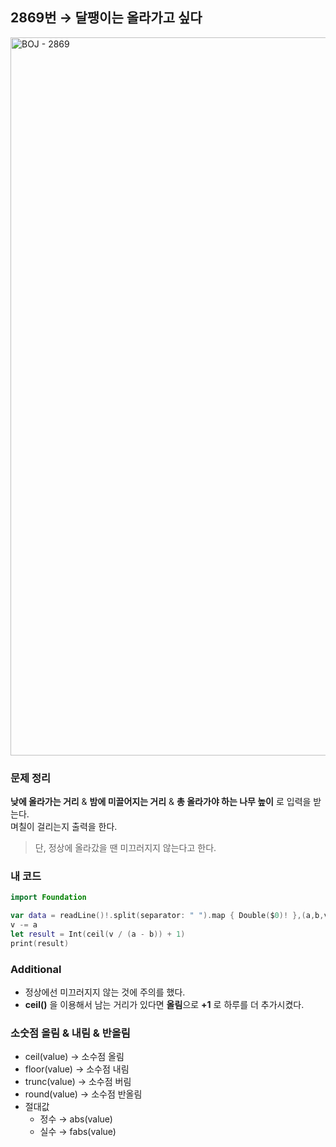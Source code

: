 ## 2869번 → 달팽이는 올라가고 싶다
<img width="1149" alt="BOJ - 2869" src="https://user-images.githubusercontent.com/64394744/132456633-fd4bc316-dd96-48dc-9633-1fe3649a3f5e.png">


### 문제 정리
**낮에 올라가는 거리** & **밤에 미끌어지는 거리** & **총 올라가야 하는 나무 높이** 로  입력을 받는다. </br>
며칠이 걸리는지 출력을 한다. </br>
> 단, 정상에 올라갔을 땐 미끄러지지 않는다고 한다.

### 내 코드
```swift
import Foundation

var data = readLine()!.split(separator: " ").map { Double($0)! },(a,b,v) = (data[0], data[1], data[2])
v -= a
let result = Int(ceil(v / (a - b)) + 1)
print(result)
```

### Additional

- 정상에선 미끄러지지 않는 것에 주의를 했다.
- **ceil()** 을 이용해서 남는 거리가 있다면 **올림**으로 **+1** 로 하루를 더 추가시켰다.


### 소숫점 올림 & 내림 & 반올림
* ceil(value) → 소수점 올림
* floor(value) → 소수점 내림
* trunc(value) → 소수점 버림
* round(value) → 소수점 반올림
* 절대값
    * 정수 → abs(value)
    * 실수 → fabs(value)
